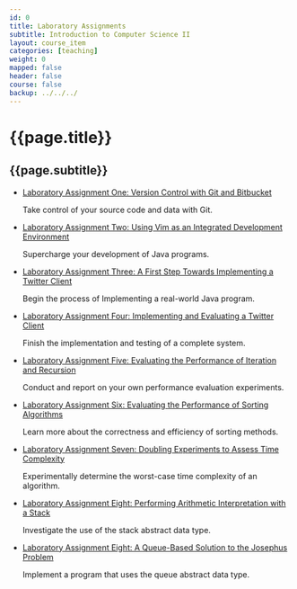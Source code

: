 ```yaml
---
id: 0 
title: Laboratory Assignments 
subtitle: Introduction to Computer Science II
layout: course_item 
categories: [teaching]
weight: 0
mapped: false
header: false 
course: false 
backup: ../../../
---
```


# {{page.title}}

## {{page.subtitle}}

<ul>

<li><a href="{{site.baseurl}}teaching/cs112S2015/provide/labs/lab1/cs112S2015-lab1.pdf">Laboratory Assignment One: Version Control with Git and Bitbucket</a> <p>Take control of your source code and data with Git.</p>

<li><a href="{{site.baseurl}}teaching/cs112S2015/provide/labs/lab2/cs112S2015-lab2.pdf">Laboratory Assignment Two: Using Vim as an Integrated Development Environment</a> <p>Supercharge your development of Java programs.</p>

<li><a href="{{site.baseurl}}teaching/cs112S2015/provide/labs/lab3/cs112S2015-lab3.pdf">Laboratory Assignment Three: A First Step Towards Implementing a Twitter Client</a> <p>Begin the process of Implementing a real-world Java program.</p>

<li><a href="{{site.baseurl}}teaching/cs112S2015/provide/labs/lab4/cs112S2015-lab4.pdf">Laboratory Assignment Four: Implementing and Evaluating a Twitter Client</a> <p>Finish the implementation and testing of a complete system.</p>

<li><a href="{{site.baseurl}}teaching/cs112S2015/provide/labs/lab5/cs112S2015-lab5.pdf">Laboratory Assignment Five: Evaluating the Performance of Iteration and Recursion</a> <p>Conduct and report on your own performance evaluation experiments.</p>

<li><a href="{{site.baseurl}}teaching/cs112S2015/provide/labs/lab6/cs112S2015-lab6.pdf">Laboratory Assignment Six: Evaluating the Performance of Sorting Algorithms</a> <p>Learn more about the correctness and efficiency of sorting methods.</p>

<li><a href="{{site.baseurl}}teaching/cs112S2015/provide/labs/lab7/cs112S2015-lab7.pdf">Laboratory Assignment Seven: Doubling Experiments to Assess Time Complexity</a> <p>Experimentally determine the worst-case time complexity of an algorithm.</p>

<li><a href="{{site.baseurl}}teaching/cs112S2015/provide/labs/lab8/cs112S2015-lab8.pdf">Laboratory Assignment Eight: Performing Arithmetic Interpretation with a Stack</a> <p>Investigate the use of the stack abstract data type.</p>

<li><a href="{{site.baseurl}}teaching/cs112S2014/provide/labs/lab8/cs112S2014-lab8.pdf">Laboratory Assignment Eight: A Queue-Based Solution to the Josephus Problem</a> <p>Implement a program that uses the queue abstract data type.</p>

</ul>
